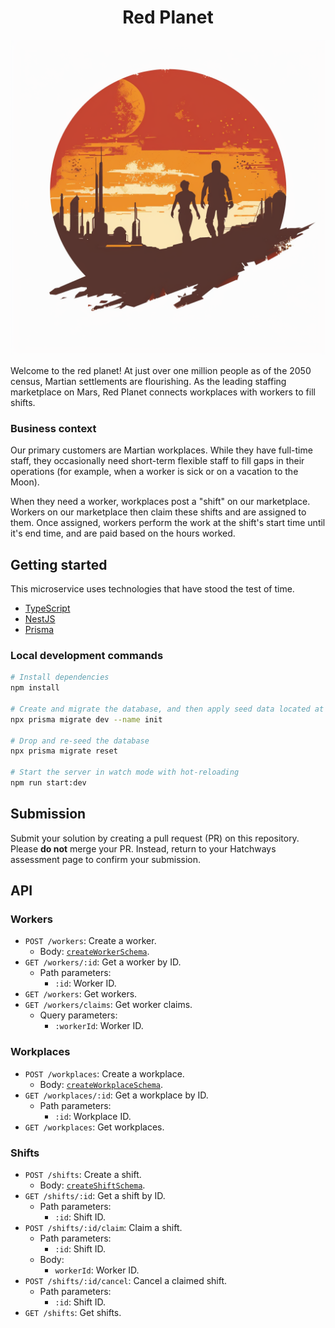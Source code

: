 <h1 align="center">Red Planet</h1>
<img src="./assets/red-planet.webp" alt="Red Planet Staffing" >

Welcome to the red planet! At just over one million people as of the 2050 census, Martian settlements are flourishing. As the leading staffing marketplace on Mars, Red Planet connects workplaces with workers to fill shifts.

### Business context

Our primary customers are Martian workplaces. While they have full-time staff, they occasionally need short-term flexible staff to fill gaps in their operations (for example, when a worker is sick or on a vacation to the Moon).

When they need a worker, workplaces post a "shift" on our marketplace. Workers on our marketplace then claim these shifts and are assigned to them. Once assigned, workers perform the work at the shift's start time until it's end time, and are paid based on the hours worked.

## Getting started

This microservice uses technologies that have stood the test of time.

- [TypeScript](https://www.typescriptlang.org/)
- [NestJS](https://docs.nestjs.com/)
- [Prisma](https://www.prisma.io/docs/concepts/components/prisma-client)

### Local development commands

```bash
# Install dependencies
npm install

# Create and migrate the database, and then apply seed data located at `./prisma/seed`
npx prisma migrate dev --name init

# Drop and re-seed the database
npx prisma migrate reset

# Start the server in watch mode with hot-reloading
npm run start:dev
```

## Submission

Submit your solution by creating a pull request (PR) on this repository. Please **do not** merge your PR. Instead, return to your Hatchways assessment page to confirm your submission.

## API

### Workers

- `POST /workers`: Create a worker.
  - Body: [`createWorkerSchema`](./src/modules/workers/workers.schemas.ts).
- `GET /workers/:id`: Get a worker by ID.
  - Path parameters:
    - `:id`: Worker ID.
- `GET /workers`: Get workers.
- `GET /workers/claims`: Get worker claims.
  - Query parameters:
    - `:workerId`: Worker ID.

### Workplaces

- `POST /workplaces`: Create a workplace.
  - Body: [`createWorkplaceSchema`](./src/modules/workplaces/workplaces.schemas.ts).
- `GET /workplaces/:id`: Get a workplace by ID.
  - Path parameters:
    - `:id`: Workplace ID.
- `GET /workplaces`: Get workplaces.

### Shifts

- `POST /shifts`: Create a shift.
  - Body: [`createShiftSchema`](./src/modules/shifts/shifts.schemas.ts).
- `GET /shifts/:id`: Get a shift by ID.
  - Path parameters:
    - `:id`: Shift ID.
- `POST /shifts/:id/claim`: Claim a shift.
  - Path parameters:
    - `:id`: Shift ID.
  - Body:
    - `workerId`: Worker ID.
- `POST /shifts/:id/cancel`: Cancel a claimed shift.
  - Path parameters:
    - `:id`: Shift ID.
- `GET /shifts`: Get shifts.
